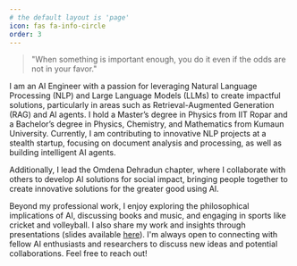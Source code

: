 ```yaml
---
# the default layout is 'page'
icon: fas fa-info-circle
order: 3
---
```


<head>
  <link rel="stylesheet" href="https://cdnjs.cloudflare.com/ajax/libs/font-awesome/6.0.0/css/all.min.css"> 
</head>

<div class="profile-container">
  <div class="content">
    <blockquote>
      <p>"When something is important enough, you do it even if the odds are not in your favor."</p>
    </blockquote>
    <p>
      I am an AI Engineer with a passion for leveraging Natural Language Processing (NLP) and Large Language Models (LLMs) to create impactful solutions, particularly in areas such as Retrieval-Augmented Generation (RAG) and AI agents. I hold a Master’s degree in Physics from IIT Ropar and a Bachelor’s degree in Physics, Chemistry, and Mathematics from Kumaun University. Currently, I am contributing to innovative NLP projects at a stealth startup, focusing on document analysis and processing, as well as building intelligent AI agents.
    </p>
    <p>
      Additionally, I lead the Omdena Dehradun chapter, where I collaborate with others to develop AI solutions for social impact, bringing people together to create innovative solutions for the greater good using AI.
    </p>
    <p>
      Beyond my professional work, I enjoy exploring the philosophical implications of AI, discussing books and music, and engaging in sports like cricket and volleyball. I also share my work and insights through presentations (slides available <a href="https://github.com/adhikarinarayan/talks">here</a>). I'm always open to connecting with fellow AI enthusiasts and researchers to discuss new ideas and potential collaborations. Feel free to reach out!
    </p>
  </div>
</div>

<head>
<script data-goatcounter="https://narayan.goatcounter.com/count"
        async src="//gc.zgo.at/count.js"></script>
</head>
